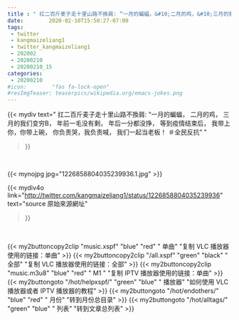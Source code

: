 ```yaml
---
title : " 扛二百斤麦子走十里山路不換肩: “一月的蝙蝠，&#10;二月的鸡，&#10;三月的我们变穷B，&#10;年前一毛没有剩，&#10;年后一分都没挣，&#10;等到疫情结束后，&#10;我带上你，你带上碗，&#10;你负责哭，我负责喊，&#10;我们一起当老板！&#10;＃全民反抗”  "
date:        2020-02-10T15:50:27-07:00
tags:
 - twitter
 - kangmaizeliang1
 - twitter_kangmaizeliang1
 - 202002
 - 20200210
 - 20200210_15
categories:
 - 20200210
#icon:        "fas fa-lock-open"
#resImgTeaser: teaserpics/wikipedia.org/emacs-jokes.png
---
```


{{< mydiv text=" 扛二百斤麦子走十里山路不換肩: “一月的蝙蝠，&#10;二月的鸡，&#10;三月的我们变穷B，&#10;年前一毛没有剩，&#10;年后一分都没挣，&#10;等到疫情结束后，&#10;我带上你，你带上碗，&#10;你负责哭，我负责喊，&#10;我们一起当老板！&#10;＃全民反抗”  "
>}}
<br>


 {{< mynojpg jpg="1226858804035239936.1.jpg" >}}<br> 



{{< mydiv4o link="http://twitter.com/kangmaizeliang1/status/1226858804035239936"
text="source 原始來源網址"
>}}


<br>



{{< my2buttoncopy2clip "music.xspf"        "blue"   "red"    " 单曲"  "复制 VLC 播放器使用的链接：单曲" >}} {{< my2buttoncopy2clip "/all.xspf"         "green"  "black"  " 全部"  "复制 VLC 播放器使用的链接：全部" >}} {{< my2buttoncopy2clip "music.m3u8"        "blue"   "red"    " M1 "    "复制 IPTV 播放器使用的链接：单曲" >}} {{< my2buttongoto      "/hot/helpxspf/"    "green"  "blue"   " 播放器" "如何使用 VLC 播放器或者 IPTV 播放器的教程" >}} {{< my2buttongoto      "/hot/endothers/"   "blue"   "red"    " 月份"   "转到月份总目录" >}} {{< my2buttongoto      "/hot/alltags/"     "green"  "blue"   " 列表"   "转到文章总列表" >}} 
